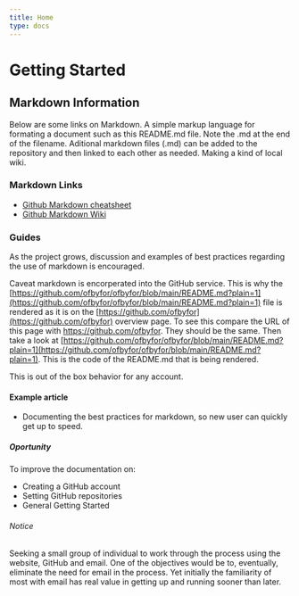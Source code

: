 ```yaml
---
title: Home
type: docs
---
```

# Getting Started
   
## Markdown Information

Below are some links on Markdown. A simple markup language for formating a document such as this README.md file. Note the .md at the end of the filename. Aditional markdown files (.md) can be added to the repository and then linked to each other as needed. Making a kind of local wiki.

### Markdown Links
- [Github Markdown cheatsheet](https://github.com/adam-p/markdown-here/wiki/Markdown-Cheatsheet)
- [Github Markdown Wiki](https://docs.github.com/en/get-started/writing-on-github/getting-started-with-writing-and-formatting-on-github/basic-writing-and-formatting-syntax)

### Guides
As the project grows, discussion and examples of best practices regarding the use of markdown is encouraged. 

Caveat markdown is encorperated into the GitHub service. This is why the 
[https://github.com/ofbyfor/ofbyfor/blob/main/README.md?plain=1](https://github.com/ofbyfor/ofbyfor/blob/main/README.md?plain=1) 
file is rendered as it is on the 
[https://github.com/ofbyfor](https://github.com/ofbyfor) 
overview page. To see this compare the URL of this page with 
https://github.com/ofbyfor. They should be the same. 
Then take a look at 
[https://github.com/ofbyfor/ofbyfor/blob/main/README.md?plain=1](https://github.com/ofbyfor/ofbyfor/blob/main/README.md?plain=1). 
This is the code of the README.md that is being rendered. 

This is out of the box behavior for any account.

#### Example article
- Documenting the best practices for markdown, so new user can quickly get up to speed.

##### Oportunity
To improve the documentation on:
- Creating a GitHub account
- Setting GitHub repositories
- General Getting Started 

###### Notice
Seeking a small group of individual to work through the process using the website, GitHub and email. One of the objectives would be to, eventually, eliminate the need for email in the process. Yet initially the familiarity of most with email has real value in getting up and running sooner than later.

